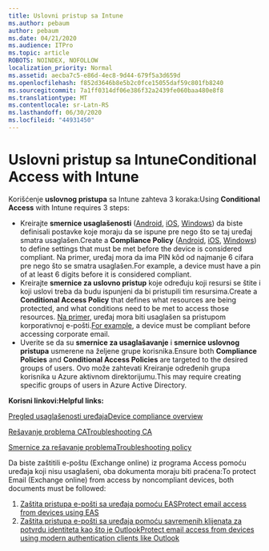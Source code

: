 ```yaml
---
title: Uslovni pristup sa Intune
ms.author: pebaum
author: pebaum
ms.date: 04/21/2020
ms.audience: ITPro
ms.topic: article
ROBOTS: NOINDEX, NOFOLLOW
localization_priority: Normal
ms.assetid: aecba7c5-e86d-4ec8-9d44-679f5a3d659d
ms.openlocfilehash: f852d3646b8e5b2c0fce15055daf59c801fb8240
ms.sourcegitcommit: 7a1ff0314df06e386f32a2439fe060baa480e8f8
ms.translationtype: MT
ms.contentlocale: sr-Latn-RS
ms.lasthandoff: 06/30/2020
ms.locfileid: "44931450"
---
```

# <a name="conditional-access-with-intune"></a><span data-ttu-id="02d60-102">Uslovni pristup sa Intune</span><span class="sxs-lookup"><span data-stu-id="02d60-102">Conditional Access with Intune</span></span>

<span data-ttu-id="02d60-103">Korišćenje **uslovnog pristupa** sa Intune zahteva 3 koraka:</span><span class="sxs-lookup"><span data-stu-id="02d60-103">Using  **Conditional Access**  with Intune requires 3 steps:</span></span>

- <span data-ttu-id="02d60-104">Kreirajte **smernice usaglašenosti** ([Android](https://docs.microsoft.com/intune/compliance-policy-create-android), [iOS](https://docs.microsoft.com/intune/compliance-policy-create-ios), [Windows](https://docs.microsoft.com//intune/compliance-policy-create-windows)) da biste definisali postavke koje moraju da se ispune pre nego što se taj uređaj smatra usaglašen.</span><span class="sxs-lookup"><span data-stu-id="02d60-104">Create a  **Compliance Policy**  ([Android](https://docs.microsoft.com/intune/compliance-policy-create-android),  [iOS](https://docs.microsoft.com/intune/compliance-policy-create-ios),  [Windows](https://docs.microsoft.com//intune/compliance-policy-create-windows)) to define settings that must be met before the device is considered compliant.</span></span> <span data-ttu-id="02d60-105">Na primer, uređaj mora da ima PIN kôd od najmanje 6 cifara pre nego što se smatra usaglašen.</span><span class="sxs-lookup"><span data-stu-id="02d60-105">For example, a device must have a pin of at least 6 digits before it is considered compliant.</span></span>
- <span data-ttu-id="02d60-106">Kreirajte **smernice za uslovno pristup** koje određuju koji resursi se štite i koji uslovi treba da budu ispunjeni da bi pristupili tim resursima.</span><span class="sxs-lookup"><span data-stu-id="02d60-106">Create a **Conditional Access Policy**  that defines what resources are being protected, and what conditions need to be met to access those resources.</span></span>  <span data-ttu-id="02d60-107">[Na primer,](https://docs.microsoft.com/intune/tutorial-protect-email-on-unmanaged-devices#create-conditional-access-policies) uređaj mora biti usaglašen sa pristupom korporativnoj e-pošti.</span><span class="sxs-lookup"><span data-stu-id="02d60-107">[For example,](https://docs.microsoft.com/intune/tutorial-protect-email-on-unmanaged-devices#create-conditional-access-policies)  a device must be compliant before accessing corporate email.</span></span>
- <span data-ttu-id="02d60-108">Uverite se da su **smernice za usaglašavanje** i **smernice uslovnog pristupa** usmerene na željene grupe korisnika.</span><span class="sxs-lookup"><span data-stu-id="02d60-108">Ensure both **Compliance Policies**  and  **Conditional Access Policies**  are targeted to the desired groups of users.</span></span> <span data-ttu-id="02d60-109">Ovo može zahtevati Kreiranje određenih grupa korisnika u Azure aktivnom direktorijumu.</span><span class="sxs-lookup"><span data-stu-id="02d60-109">This may require creating specific groups of users in Azure Active Directory.</span></span>

<span data-ttu-id="02d60-110">**Korisni linkovi:**</span><span class="sxs-lookup"><span data-stu-id="02d60-110">**Helpful links:**</span></span>

[<span data-ttu-id="02d60-111">Pregled usaglašenosti uređaja</span><span class="sxs-lookup"><span data-stu-id="02d60-111">Device compliance overview</span></span>](https://docs.microsoft.com/intune/device-compliance-get-started)

[<span data-ttu-id="02d60-112">Rešavanje problema CA</span><span class="sxs-lookup"><span data-stu-id="02d60-112">Troubleshooting CA</span></span>](https://docs.microsoft.com/intune/troubleshoot-conditional-access)

[<span data-ttu-id="02d60-113">Smernice za rešavanje problema</span><span class="sxs-lookup"><span data-stu-id="02d60-113">Troubleshooting policy</span></span>](https://docs.microsoft.com/intune/troubleshoot-policies-in-microsoft-intune)

<span data-ttu-id="02d60-114">Da biste zaštitili e-poštu (Exchange online) iz programa Access pomoću uređaja koji nisu usaglašeni, oba dokumenta moraju biti praćena:</span><span class="sxs-lookup"><span data-stu-id="02d60-114">To protect Email (Exchange online) from access by noncompliant devices, both documents must be followed:</span></span>

1. [<span data-ttu-id="02d60-115">Zaštita pristupa e-pošti sa uređaja pomoću EAS</span><span class="sxs-lookup"><span data-stu-id="02d60-115">Protect email access from devices using EAS</span></span>](https://docs.microsoft.com/intune/tutorial-protect-email-on-unmanaged-devices)
2. [<span data-ttu-id="02d60-116">Zaštita pristupa e-pošti sa uređaja pomoću savremenih klijenata za potvrdu identiteta kao što je Outlook</span><span class="sxs-lookup"><span data-stu-id="02d60-116">Protect email access from devices using modern authentication clients like Outlook</span></span>](https://docs.microsoft.com/intune/tutorial-protect-email-on-enrolled-devices)
